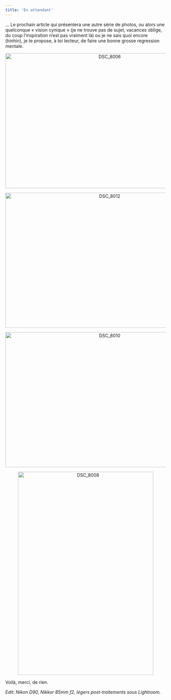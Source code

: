 ```yaml
---
title: 'En attendant'
---
```

&#8230; Le prochain article qui présentera une autre série de photos, ou alors une quelconque &laquo;&nbsp;vision cynique&nbsp;&raquo; (je ne trouve pas de sujet, vacances oblige, du coup l&rsquo;inspiration n&rsquo;est pas vraiment là) ou je ne sais quoi encore (hinhin), je te propose, à toi lecteur, de faire une bonne grosse regression mentale.

<p style="text-align:center;">
  <a href="http://www.flickr.com/photos/dondapo/5466072241/" title="DSC_8006 de Cyril Krylatov, sur Flickr"><img src="http://farm6.static.flickr.com/5017/5466072241_676f0966ec_z.jpg" width="640" height="425" alt="DSC_8006" /></a>
</p>

<!--more-->

<p style="text-align:center;">
  <a href="http://www.flickr.com/photos/dondapo/5466143005/" title="DSC_8012 de Cyril Krylatov, sur Flickr"><img src="http://farm6.static.flickr.com/5217/5466143005_677d99e8d1_z.jpg" width="640" height="425" alt="DSC_8012" /></a>
</p>

<p style="text-align:center;">
  <a href="http://www.flickr.com/photos/dondapo/5466122507/" title="DSC_8010 de Cyril Krylatov, sur Flickr"><img src="http://farm6.static.flickr.com/5015/5466122507_602395fd7a_z.jpg" width="640" height="425" alt="DSC_8010" /></a>
</p>

<p style="text-align:center;">
  <a href="http://www.flickr.com/photos/dondapo/5466098445/" title="DSC_8008 de Cyril Krylatov, sur Flickr"><img src="http://farm6.static.flickr.com/5137/5466098445_589d8688c9_z.jpg" width="425" height="640" alt="DSC_8008" /></a>
</p>

Voilà, merci, de rien.

*Edit: Nikon D90, Nikkor 85mm f2, légers post-traitements sous Lightroom.*
